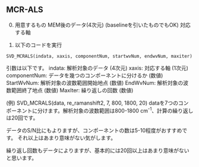 ## MCR-ALS

0. 用意するもの
MEM後のデータ(4次元) (baselineを引いたものでもOK)
対応する軸  


1. 以下のコードを実行
```Igor
SVD_MCRALS(indata, xaxis, componentNum, startwvNum, endwvNum, maxiter)
```

引数は以下です。
indata: 解析対象のデータ (4次元)
xaxis: 対応する軸 (1次元)
componentNum: データを幾つのコンポーネントに分けるか (数値)
StartWvNum: 解析対象の波数範囲開始地点 (数値)
EndWvNum: 解析対象の波数範囲終了地点 (数値) 
MaxIter: 繰り返しの回数 (数値)

(例)
SVD_MCRALS(data, re_ramanshift2, 7, 800, 1800, 20)
dataを7つのコンポーネントに分けます。解析対象の波数範囲は800-1800 cm<sup>-1</sup>、計算の繰り返しは20回です。

データのS/N比にもよりますが、コンポーネントの数は5-10程度がおすすめです。
それ以上はあまり意味がない気がします。

繰り返し回数もデータによりますが、基本的には20回以上はあまり意味がないと思います。
